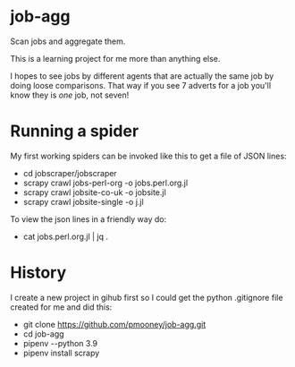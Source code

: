 # job-agg
Scan jobs and aggregate them.

This is a learning project for me more than anything else.

I hopes to see jobs by different agents that are actually the same job by doing loose comparisons. That way if you see 7 adverts for a job you'll know they is _one_ job, not seven!

# Running a spider

My first working spiders can be invoked like this to get a file of JSON lines:

* cd jobscraper/jobscraper
* scrapy crawl jobs-perl-org -o jobs.perl.org.jl
* scrapy crawl jobsite-co-uk -o jobsite.jl
* scrapy crawl jobsite-single -o j.jl


To view the json lines in a friendly way do:

* cat jobs.perl.org.jl | jq .

# History

I create a new project in gihub first so I could get the python .gitignore file created for me and did this:

* git clone https://github.com/pmooney/job-agg.git
* cd job-agg
* pipenv --python 3.9
* pipenv install scrapy

